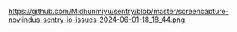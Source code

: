 https://github.com/Midhunmiyu/sentry/blob/master/screencapture-noviindus-sentry-io-issues-2024-06-01-18_18_44.png

